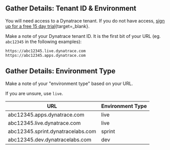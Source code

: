 ## Gather Details: Tenant ID & Environment

You will need access to a Dynatrace tenant. If you do not have access, [sign up for a free 15 day trial](https://dt-url.net/trial){target=_blank}.

Make a note of your Dynatrace tenant ID. It is the first bit of your URL (eg. `abc12345` in the following examples):

```
https://abc12345.live.dynatrace.com
https://abc12345.apps.dynatrace.com
```

## Gather Details: Environment Type

Make a note of your "environment type" based on your URL.

If you are unsure, use `live`.

| URL | Environment Type |
|----|------------------|
| abc12345.apps.dynatrace.com | live |
| abc12345.live.dynatrace.com | live |
| abc12345.sprint.dynatracelabs.com | sprint |
| abc12345.dev.dynatracelabs.com | dev |

